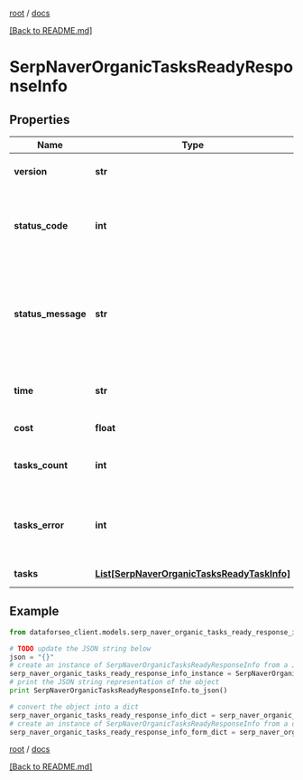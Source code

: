 [root](./../ "root") / [docs](./ "docs")

[[Back to README.md]](./../README.md "[Back to README.md]")

# SerpNaverOrganicTasksReadyResponseInfo

## Properties

Name | Type | Description | Notes
------------ | ------------- | ------------- | -------------
**version** | **str** | the current version of the API | [optional]
**status_code** | **int** | general status code you can find the full list of the response codes here | [optional]
**status_message** | **str** | general informational message you can find the full list of general informational messages here | [optional]
**time** | **str** | total execution time, seconds | [optional]
**cost** | **float** | total tasks cost, USD | [optional]
**tasks_count** | **int** | the number of tasks in the tasks array | [optional]
**tasks_error** | **int** | the number of tasks in the tasks array returned with an error | [optional]
**tasks** | [**List[SerpNaverOrganicTasksReadyTaskInfo]**](SerpNaverOrganicTasksReadyTaskInfo.md) | array of tasks | [optional]

## Example

```python
from dataforseo_client.models.serp_naver_organic_tasks_ready_response_info import SerpNaverOrganicTasksReadyResponseInfo

# TODO update the JSON string below
json = "{}"
# create an instance of SerpNaverOrganicTasksReadyResponseInfo from a JSON string
serp_naver_organic_tasks_ready_response_info_instance = SerpNaverOrganicTasksReadyResponseInfo.from_json(json)
# print the JSON string representation of the object
print SerpNaverOrganicTasksReadyResponseInfo.to_json()

# convert the object into a dict
serp_naver_organic_tasks_ready_response_info_dict = serp_naver_organic_tasks_ready_response_info_instance.to_dict()
# create an instance of SerpNaverOrganicTasksReadyResponseInfo from a dict
serp_naver_organic_tasks_ready_response_info_form_dict = serp_naver_organic_tasks_ready_response_info.from_dict(serp_naver_organic_tasks_ready_response_info_dict)
```

  

[root](./../ "root") / [docs](./ "docs")

[[Back to README.md]](./../README.md "[Back to README.md]")